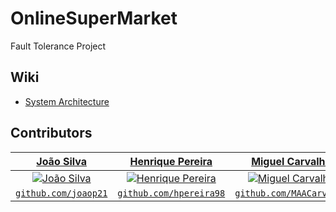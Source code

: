 # OnlineSuperMarket
Fault Tolerance Project

## Wiki
* [System Architecture](https://github.com/joaop21/OnlineSuperMarket/wiki/System-Architecture)

## Contributors
| <a href="https://github.com/joaop21" target="_blank">**João Silva**</a> | <a href="https://github.com/hpereira98" target="_blank">**Henrique Pereira**</a> | <a href="https://github.com/MAACarvalho" target="_blank">**Miguel Carvalho**</a> |
| :---: | :---: | :---:|
| [![João Silva](https://avatars1.githubusercontent.com/u/36553777?s=200)](https://github.com/joaop21) | [![Henrique Pereira](https://avatars2.githubusercontent.com/u/22550332?s=200)](https://github.com/hpereira98) | [![Miguel Carvalho](https://avatars0.githubusercontent.com/u/25797331?s=200)](https://github.com/MAACarvalho) |
| <a href="https://github.com/joaop21" target="_blank">`github.com/joaop21`</a> | <a href="https://github.com/hpereira98" target="_blank">`github.com/hpereira98`</a> | <a href="https://github.com/MAACarvalho" target="_blank">`github.com/MAACarvalho`</a> |
